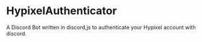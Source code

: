 # HypixelAuthenticator
   A Discord Bot written in discord,js to authenticate your Hypixel account with discord. 
